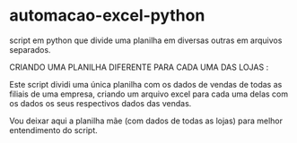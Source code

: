 # automacao-excel-python
script em python que divide uma planilha em diversas outras em arquivos separados.

CRIANDO UMA PLANILHA DIFERENTE PARA CADA UMA DAS LOJAS :

Este script dividi uma única planilha com os dados de vendas de todas as filiais de uma empresa, criando um arquivo excel para cada uma delas com os dados os seus respectivos dados das vendas.

Vou deixar aqui a planilha mãe (com dados de todas as lojas) para melhor entendimento do script.
